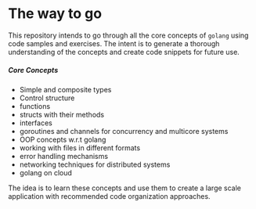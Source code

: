 # The way to go

This repository intends to go through all the core concepts of `golang` using code samples and exercises. The intent is to generate a thorough understanding of the concepts and create code snippets for future use.

##### Core Concepts
- Simple and composite types
- Control structure
- functions
- structs with their methods
- interfaces
- goroutines and channels for concurrency and multicore systems
- OOP concepts w.r.t golang
- working with files in different formats
- error handling mechanisms
- networking techniques for distributed systems
- golang on cloud

The idea is to learn these concepts and use them to create a large scale application with recommended code organization approaches.
